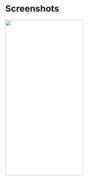 # Screenshots

<img src="https://github.com/salihsogutt/DgsSayacApp/assets/79975151/2128ac4a-b7d6-48f4-96ca-192367ab7da6.png" width="250" height="500" />

